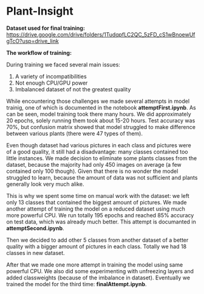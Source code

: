 # Plant-Insight

**Dataset used for final training:**
https://drive.google.com/drive/folders/1TudqpfLC2QC_5zFD_cS1wBnoewUfgTcO?usp=drive_link

**The workflow of training:**

During training we faced several main issues:
1. A variety of incompatibilities
2. Not enough CPU/GPU power
3. Imbalanced dataset of not the greatest quality

While encountering those challenges we made several attempts in model trainig, one of which is documented in the notebook **attemptFirst.ipynb**. As can be seen, model training took there many hours. We did approximately 20 epochs, solely running them took about 15-20 hours. Test accuracy was 70%, but confusion matrix showed that model struggled to make difference between various plants (there were 47 types of them). 

Even though dataset had various pictures in each class and pictures were of a good quality, it still had a disadvantage: many classes contained too little instances. We made decision to eliminate some plants classes from the dataset, because the majority had only 450 images on average (a few contained only 100 though). Given that there is no wonder the model struggled to learn, because the amount of data was not sufficient and plants generally look very much alike. 

This is why we spent some time on manual work with the dataset: we left only 13 classes that contained the biggest amount of pictures. We made another attempt of training the model on a reduced dataset using much more powerful CPU. We run totally 195 epochs and reached 85% accuracy on test data, which was already much better. This attempt is documanted in **attemptSecond.ipynb**.

Then we decided to add other 5 classes from another dataset of a better quality with a bigger amount of pictures in each class. Totally we had 18 classes in new dataset.

After that we made one more attempt in training the model using same powerful CPU. We also did some experimenting with unfreezing layers and added classweights (because of the imbalance in dataset). Eventually we trained the model for the third time: **finalAttempt.ipynb**.
